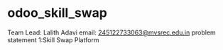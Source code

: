 # odoo_skill_swap
Team Lead: Lalith Adavi
email: 245122733063@mvsrec.edu.in
problem statement 1:Skill Swap Platform
